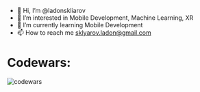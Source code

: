 - 👋 Hi, I’m @ladonskliarov
- 👀 I’m interested in Mobile Development, Machine Learning, XR
- 🌱 I’m currently learning Mobile Development
- 📫 How to reach me sklyarov.ladon@gmail.com
<h1 href="https://www.codewars.com/users/Ладон%20Скляров">Codewars:</h1>

![codewars](https://www.codewars.com/users/%D0%9B%D0%B0%D0%B4%D0%BE%D0%BD%20%D0%A1%D0%BA%D0%BB%D1%8F%D1%80%D0%BE%D0%B2/badges/large)

<!---
ladonskliarov/ladonskliarov is a ✨ special ✨ repository because its `README.md` (this file) appears on your GitHub profile.
You can click the Preview link to take a look at your changes.
--->
